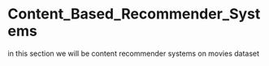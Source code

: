 # Content_Based_Recommender_Systems
in this section we will be content recommender systems on movies dataset
